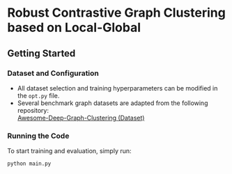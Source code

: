 # Robust Contrastive Graph Clustering based on Local-Global

## Getting Started

### Dataset and Configuration
- All dataset selection and training hyperparameters can be modified in the `opt.py` file.
- Several benchmark graph datasets are adapted from the following repository:  
  [Awesome-Deep-Graph-Clustering (Dataset)](https://github.com/yueliu1999/Awesome-Deep-Graph-Clustering/tree/main/dataset)

### Running the Code
To start training and evaluation, simply run:

```bash
python main.py
